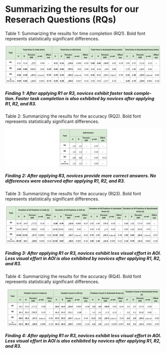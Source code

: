 # Summarizing the results for our Reserach Questions (RQs)

Table 1: Summarizing the results for time completion (RQ1). Bold font represents statistically significant differences.
<p align="center">
  <img src="https://github.com/josealdo/EMSE20-ifdefs-with-eye-tracking/blob/master/Results/Tables/RQ1.png" width="700" title="hover text">
</p>

##### Finding 1: After applying R1 or R3, novices exhibit faster task comple- tion. Faster task completion is also exhibited by novices after applying R1, R2, and R3.


Table 2: Summarizing the results for the accuracy (RQ2). Bold font represents statistically significant differences.
<p align="center">
  <img src="https://github.com/josealdo/EMSE20-ifdefs-with-eye-tracking/blob/master/Results/Tables/RQ2.png" width="700" title="hover text">
</p>

##### Finding 2: After applying R3, novices provide more correct answers. No differences were observed after applying R1, R2, and R3.

Table 3: Summarizing the results for the accuracy (RQ3). Bold font represents statistically significant differences.
<p align="center">
  <img src="https://github.com/josealdo/EMSE20-ifdefs-with-eye-tracking/blob/master/Results/Tables/RQ3.png" width="700" title="hover text">
</p>

##### Finding 3: After applying R1 or R3, novices exhibit less visual effort in AOI. Less visual effort in AOI is also exhibited by novices after applying R1, R2, and R3.

Table 4: Summarizing the results for the accuracy (RQ4). Bold font represents statistically significant differences.
<p align="center">
  <img src="https://github.com/josealdo/EMSE20-ifdefs-with-eye-tracking/blob/master/Results/Tables/RQ4.png" width="710" title="hover text">
</p>

##### Finding 4: After applying R1 or R3, novices exhibit less visual effort in AOI. Less visual effort in AOI is also exhibited by novices after applying R1, R2, and R3.
